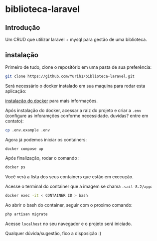 # biblioteca-laravel

## Introdução

Um CRUD que utilizar laravel + mysql para gestão de uma biblioteca.

## instalação
Primeiro de tudo, clone o repositório em uma pasta de sua preferência:

```bash
git clone https://github.com/Yurih1/biblioteca-laravel.git
```

Será necessário o docker instalado em sua maquina para rodar esta aplicação:


[instalação do docker](https://docs.docker.com/engine/install/) para mais informações.


Após instalação do docker, acessar a raiz do projeto e criar a `.env` (configure as inforamções conforme necessidade. duvidas? entre em contato):

```bash
cp .env.example .env
```

Agora já podemos iniciar os containers:

```bash
docker compose up
```

Após finalização, rodar o comando :

```bash
docker ps
```

Você verá a lista dos seus containers que estão em execução.


Acesse o terminal do container que a imagem se chama `.sail-8.2/app`:

```bash
docker exec -it < CONTAINER ID > bash 
```

Ao abrir o bash do container, seguir com o proximo comando:

```bash
php artisan migrate
```
Acesse `localhost` no seu navegador e o projeto será iniciado.

Qualquer dúvida/sugestão, fico a disposição :)
